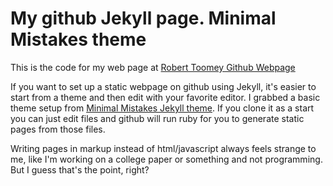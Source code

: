 # My github Jekyll page.  Minimal Mistakes theme

This is the code for my web page at [Robert Toomey Github Webpage](http://retoomey.github.io)

If you want to set up a static webpage on github using Jekyll, it's easier to start from a theme and then edit with your favorite editor.  I grabbed a basic theme setup from [Minimal Mistakes Jekyll theme](https://github.com/mmistakes/minimal-mistakes).  If you clone it as a start you can just edit files and github will run ruby for you to generate static pages from those files. 

Writing pages in markup instead of html/javascript always feels strange to me, like I'm working on a college paper or something and not programming.  But I guess that's the point, right? 
